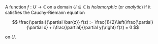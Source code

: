 A function $f: U \to \mathbb{C}$ on a domain $U \subseteq \mathbb{C}$ is 
*holomorphic* (or *analytic*) if it satisfies the Cauchy-Riemann equation 

$$
\frac{\partial}{\partial \bar{z}} f(z) := \frac{1}{2}\left(\frac{\partial}{\partial x} + i\frac{\partial}{\partial y}\right) f(z) = 0
$$

on $U$.
